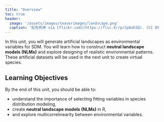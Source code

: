 ```yaml
---
title: "Overview"
toc: true
header:
  image: '/assets/images/teaserimages/landscape.png'
  caption: '紅色死神 via [flickr.com](https://flic.kr/p/2p6ah3Q). [CC BY-NC-SA 2.0](https://creativecommons.org/licenses/by-nc-sa/2.0/). Image cropped.'
---
```

In this unit, you will generate artificial landscapes as environmental variables for SDM. You will learn how to construct **neutral landscape models (NLMs)** and explore designing of realistic environmental patterns. These artificial datasets will be used in the next unit to create virtual species.
<!--more-->

## Learning Objectives
By the end of this unit, you should be able to:

- understand the importance of selecting fitting variables in species distribution modeling,
- create **neutral landscape models (NLMs)** in R,
- and explore multicorrelinearity between environmental variables.

